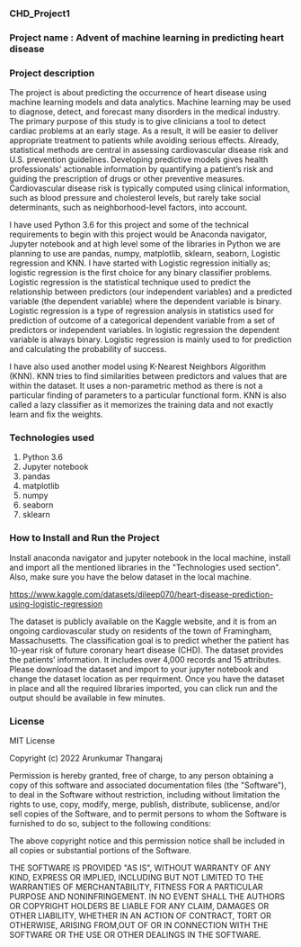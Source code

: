 ### CHD_Project1

### Project name : Advent of machine learning in predicting heart disease 

### Project description

The project is about predicting the occurrence of heart disease using machine learning models and data analytics. Machine learning may be used to diagnose, detect, and forecast many disorders in the medical industry. The primary purpose of this study is to give clinicians a tool to detect cardiac problems at 
an early stage. As a result, it will be easier to deliver appropriate treatment to patients while avoiding serious effects. Already, statistical methods are central in assessing cardiovascular disease risk and U.S. prevention guidelines. Developing predictive models gives health professionals’ actionable information by quantifying a patient’s risk and guiding the prescription of drugs or other preventive measures. Cardiovascular disease risk is typically computed using clinical information, 
such as blood pressure and cholesterol levels, but rarely take social determinants, such as neighborhood-level factors, into account. 

I have used Python 3.6 for this project and some of the technical requirements to begin with this project would be Anaconda navigator, Jupyter notebook and at high level some of the libraries in Python we are planning to use are pandas, numpy, matplotlib, sklearn, seaborn, Logistic regression and KNN. I have started with Logistic regression initially as; logistic regression is the first choice for any binary classifier problems. Logistic regression is the statistical technique used to predict the relationship between predictors (our independent variables) and a predicted variable (the dependent variable) where the dependent variable is binary. Logistic regression is a type of regression analysis in statistics used for prediction of outcome of a categorical dependent variable from a set of predictors or independent variables. In logistic regression the dependent variable is always binary. Logistic regression is mainly used to for prediction and calculating the probability of success.

I have also used another model using K-Nearest Neighbors Algorithm (KNN). KNN tries to find similarities between predictors and values that are within the dataset. It uses a non-parametric method as there is not a particular finding of parameters to a particular functional form. KNN is also called a lazy classifier as it memorizes the training data and not exactly learn and fix the weights. 

### Technologies used

1. Python 3.6
2. Jupyter notebook
3. pandas
4. matplotlib
5. numpy
6. seaborn
7. sklearn

### How to Install and Run the Project

Install anaconda navigator and jupyter notebook in the local machine, install and import all the mentioned libraries in the "Technologies used section".
Also, make sure you have the below dataset in the local machine.

https://www.kaggle.com/datasets/dileep070/heart-disease-prediction-using-logistic-regression 

The dataset is publicly available on the Kaggle website, and it is from an ongoing cardiovascular study on residents of the town of Framingham, Massachusetts. The 
classification goal is to predict whether the patient has 10-year risk of future coronary heart disease (CHD). The dataset provides the patients’ information. It includes over 4,000 records and 15 attributes. Please download the dataset and import to your jupyter notebook and change the dataset location as per requirment. Once you have the dataset in place and all the required libraries imported, you can click run and the output should be available in few minutes.


### License

MIT License

Copyright (c) 2022 Arunkumar Thangaraj

Permission is hereby granted, free of charge, to any person obtaining a copy of this software and associated documentation files (the "Software"), to deal in the Software without restriction, including without limitation the rights to use, copy, modify, merge, publish, distribute, sublicense, and/or sell copies of the Software, and to permit persons to whom the Software is furnished to do so, subject to the following conditions:

The above copyright notice and this permission notice shall be included in all copies or substantial portions of the Software.

THE SOFTWARE IS PROVIDED "AS IS", WITHOUT WARRANTY OF ANY KIND, EXPRESS OR IMPLIED, INCLUDING BUT NOT LIMITED TO THE WARRANTIES OF MERCHANTABILITY, FITNESS FOR A PARTICULAR PURPOSE AND NONINFRINGEMENT. IN NO EVENT SHALL THE AUTHORS OR COPYRIGHT HOLDERS BE LIABLE FOR ANY CLAIM, DAMAGES OR OTHER LIABILITY, WHETHER IN AN ACTION OF CONTRACT, TORT OR OTHERWISE, ARISING FROM,OUT OF OR IN CONNECTION WITH THE SOFTWARE OR THE USE OR OTHER DEALINGS IN THE SOFTWARE.


 

